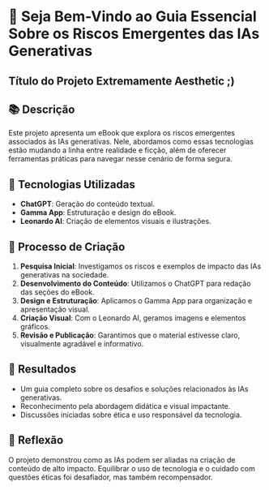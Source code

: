 # 🌟 Seja Bem-Vindo ao Guia Essencial Sobre os Riscos Emergentes das IAs Generativas

## Título do Projeto Extremamente Aesthetic ;)

## 📚 Descrição
Este projeto apresenta um eBook que explora os riscos emergentes associados às IAs generativas. Nele, abordamos como essas tecnologias estão mudando a linha entre realidade e ficção, além de oferecer ferramentas práticas para navegar nesse cenário de forma segura.

## 🧐 Tecnologias Utilizadas
- **ChatGPT**: Geração do conteúdo textual.
- **Gamma App**: Estruturação e design do eBook.
- **Leonardo AI**: Criação de elementos visuais e ilustrações.

## 🤔 Processo de Criação
1. **Pesquisa Inicial**: Investigamos os riscos e exemplos de impacto das IAs generativas na sociedade.
2. **Desenvolvimento do Conteúdo**: Utilizamos o ChatGPT para redação das seções do eBook.
3. **Design e Estruturação**: Aplicamos o Gamma App para organização e apresentação visual.
4. **Criação Visual**: Com o Leonardo AI, geramos imagens e elementos gráficos.
5. **Revisão e Publicação**: Garantimos que o material estivesse claro, visualmente agradável e informativo.

## 🚀 Resultados
- Um guia completo sobre os desafios e soluções relacionados às IAs generativas.
- Reconhecimento pela abordagem didática e visual impactante.
- Discussões iniciadas sobre ética e uso responsável da tecnologia.

## 💭 Reflexão 
O projeto demonstrou como as IAs podem ser aliadas na criação de conteúdo de alto impacto. Equilibrar o uso de tecnologia e o cuidado com questões éticas foi desafiador, mas também recompensador.
